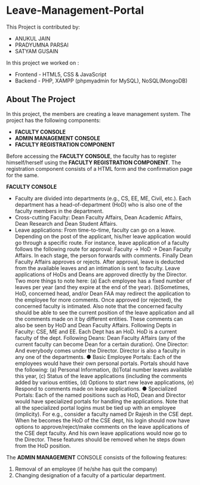 # Leave-Management-Portal
This Project is contributed by:<br /> 
- ANUKUL JAIN<br />
- PRADYUMNA PARSAI<br />
- SATYAM GUSAIN

In this project we worked on : 

  - Frontend - HTML5, CSS & JavaScript<br />
  - Backend - PHP, XAMPP (phpmyadmin for MySQL), NoSQL(MongoDB)<br />

## About The Project

In this project, the members are creating a leave management system. The project has
the following components:

  - **FACULTY CONSOLE**<br />
  - **ADMIN MANAGEMENT CONSOLE**<br />
  - **FACULTY REGISTRATION COMPONENT**
  
Before accessing the **FACULTY CONSOLE**, the faculty has to register himself/herself using
the **FACULTY REGISTRATION COMPONENT**. The registration component consists of a
HTML form and the confirmation page for the same. 

**FACULTY CONSOLE**
  - Faculty are divided into departments (e.g., CS, EE, ME, Civil, etc.). Each department has a head-of-department (HoD) who is also one of the faculty members in the department.
  - Cross-cutting Faculty: Dean Faculty Affairs, Dean Academic Affairs, Dean Research and Dean Student Affairs.
  - Leave applications: From time-to-time, faculty can go on a leave. Depending on the post of the applicant, his/her leave application would go through a specific route. For instance, leave application of a faculty follows the following route for approval: Faculty → HoD → Dean Faculty Affairs. In each stage, the person forwards with comments. Finally Dean Faculty Affairs approves or rejects. After approval, leave is deducted from the available
      leaves and an intimation is sent to faculty. Leave applications of HoDs and Deans are approved       directly by the Director. Two more things to
      note here: 
      (a) Each employee has a fixed number of leaves per year (and they expire at the end of             the year). 
      (b)Sometimes, HoD, concerned head, and/or Dean FAA may redirect the application to the employee         for more comments. Once approved (or rejected), the concerned faculty is intimated. Also note         that the concerned faculty should be able to see the current position of the leave                    application and all the comments made on it by different entities. These comments can also            be seen by HoD and Dean Faculty Affairs.
      Following Depts in Faculty: CSE, ME and EE. Each Dept has an HoD. HoD is a current faculty of         the dept.
      Following Deans: Dean Faculty Affairs (any of the current faculty can become Dean for a certain        duration).
      One Director: And everybody comes under the Director. Director is also a faculty in any one of        the departments.
      ● Basic Employee Portals: Each of the employees would have their own personal portals. Portals        should have the following:
      (a) Personal Information, 
      (b)Total number leaves available this year, 
      (c) Status of the leave applications (including the comments added by various entities,
      (d) Options to start new leave applications, 
      (e) Respond to comments made on leave applications.
      ● Specialized Portals: Each of the named positions such as HoD, Dean and Director would have         specialized portals
        for handling the applications. Note that all the specialized portal logins must be tied up          with an employee (implicity). For e.g., consider a faculty named Dr Rajesh in the CSE dept.           When he becomes the HoD of the CSE dept, his login should now have options to                         approve/reject/make comments on the leave applications of the CSE
        dept faculty. And his own leave applications would now go to the Director. These features             should be removed
        when he steps down from the HoD position.

 
  
The **ADMIN MANAGEMENT** CONSOLE consists of the following features:

  1. Removal of an employee (if he/she has quit the company)
  2. Changing designation of a faculty of a particular department.

